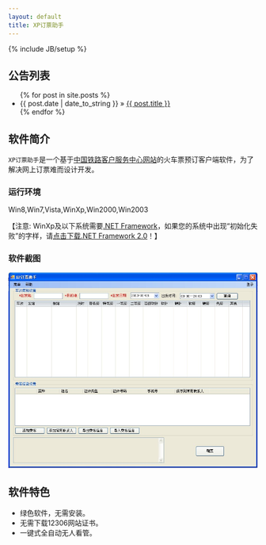 ```yaml
---
layout: default
title: XP订票助手
---
```

{% include JB/setup %}

## 公告列表

<ul class="posts">
  {% for post in site.posts %}
    <li><span>{{ post.date | date_to_string }}</span> &raquo; <a href="{{ BASE_PATH }}{{ post.url }}">{{ post.title }}</a></li>
  {% endfor %}
</ul>

## 软件简介

`XP订票助手`是一个基于<a href="http://www.12306.cn/" target="_blank" title="中国铁路客户服务中心网站">中国铁路客户服务中心网站</a>的火车票预订客户端软件，为了解决网上订票难而设计开发。

### 运行环境

Win8,Win7,Vista,WinXp,Win2000,Win2003

【注意: WinXp及以下系统需要<a href="https://www.microsoft.com/zh-cn/download/details.aspx?id=1639" target="_blank">.NET Framework</a>，如果您的系统中出现“初始化失败”的字样，请<a href="http://download.microsoft.com/download/c/6/e/c6e88215-0178-4c6c-b5f3-158ff77b1f38/NetFx20SP2_x86.exe" target="_blank">点击下载.NET Framework 2.0</a>！】

### 软件截图

<img src="image/index_1.jpg" />

## 软件特色

- 绿色软件，无需安装。
- 无需下载12306网站证书。
- 一键式全自动无人看管。
